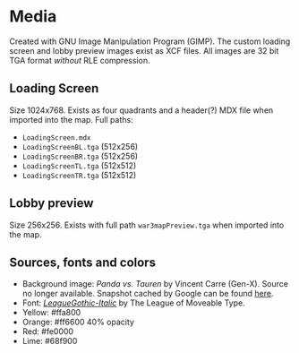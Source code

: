 # Media

Created with GNU Image Manipulation Program (GIMP). The custom loading screen and lobby preview images exist as XCF files. All images are 32 bit TGA format _without_ RLE compression.

## Loading Screen

Size 1024x768. Exists as four quadrants and a header(?) MDX file when imported into the map. Full paths:

- `LoadingScreen.mdx`
- `LoadingScreenBL.tga` (512x256)
- `LoadingScreenBR.tga` (512x256)
- `LoadingScreenTL.tga` (512x512)
- `LoadingScreenTR.tga` (512x512)

## Lobby preview

Size 256x256. Exists with full path `war3mapPreview.tga` when imported into the map.

## Sources, fonts and colors

- Background image: _Panda vs. Tauren_ by Vincent Carre (Gen-X). Source no longer available. Snapshot cached by Google can be found [here](http://webcache.googleusercontent.com/search?q=cache:3Kcu-IVZL1AJ:eu.battle.net/wow/en/media/fanart/%3Fview%3Dfanart-0106%26keywords%3Drace.panda+&cd=13&hl=sv&ct=clnk&gl=se). 
- Font: [_LeagueGothic-Italic_](https://www.ffonts.net/LeagueGothic-Italic.font) by The League of Moveable Type.
- Yellow: #ffa800
- Orange: #ff6600 40% opacity
- Red: #fe0000
- Lime: #68f900
